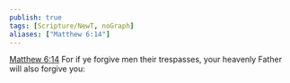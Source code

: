 ```yaml
---
publish: true
tags: [Scripture/NewT, noGraph]
aliases: ["Matthew 6:14"]
---
```

[Matthew 6:14](https://churchofjesuschrist.org/study/scriptures/nt/matt/6?lang=eng&id=p14#p14) For if ye forgive men their trespasses, your heavenly Father will also forgive you:
